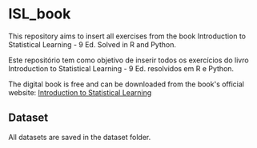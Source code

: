 # ISL_book

This repository aims to insert all exercises from the book Introduction to Statistical Learning - 9 Ed. Solved in R and Python.

Este repositório tem como objetivo de inserir todos os exercícios do livro Introduction to Statistical Learning - 9 Ed. resolvidos em R e Python.

The digital book is free and can be downloaded from the book's official website: <a href='http://faculty.marshall.usc.edu/gareth-james/ISL/'>Introduction to Statistical Learning</a>


## <b> Dataset </b> 

All datasets are saved in the </b>dataset</b> folder.
